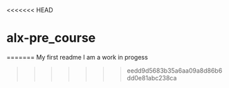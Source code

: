 <<<<<<< HEAD
# alx-pre_course
=======
My first readme
I am a work in progess
>>>>>>> eedd9d5683b35a6aa09a8d86b6dd0e81abc238ca
